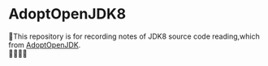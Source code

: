 # AdoptOpenJDK8
:book:This repository is for recording notes of JDK8 source code reading,which from [AdoptOpenJDK](https://adoptopenjdk.net/?variant=openjdk8&jvmVariant=hotspot).   
:syringe::sweat_drops::cow::beer:
